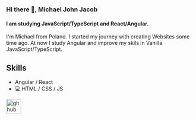 ### Hi there 👋, Michael John Jacob
#### I am studying JavaScript/TypeScript and React/Angular.
I'm Michael from Poland. I started my journey with creating Websites some time ago. At now I study Angular and improve my skils in Vanilla JavaScript/TypeScript.

## Skills
* Angular / React
* 💻 HTML / CSS / JS

[<img src='https://cdn.jsdelivr.net/npm/simple-icons@3.0.1/icons/github.svg' alt='github' height='40'>](https://github.com/MichaelJohnJacob)  
